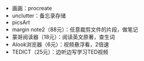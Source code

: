 <!--
 * @Author: JohnJeep
 * @Date: 2020-05-10 11:22:06
 * @LastEditTime: 2020-07-30 14:43:58
 * @LastEditors: Please set LastEditors
 * @Description: iPad付费APP
--> 

- 画画：procreate
- unclutter：备忘录存储
- picsArt
- margin note2（88元）：任意裁剪文件的片段，做笔记
- 蒙哥阅读器（18元）：阅读英文原著，查生词
- Alook浏览器（6元）：视频悬浮看，2倍速
- TEDICT（25元）：边听边写学习TED视频